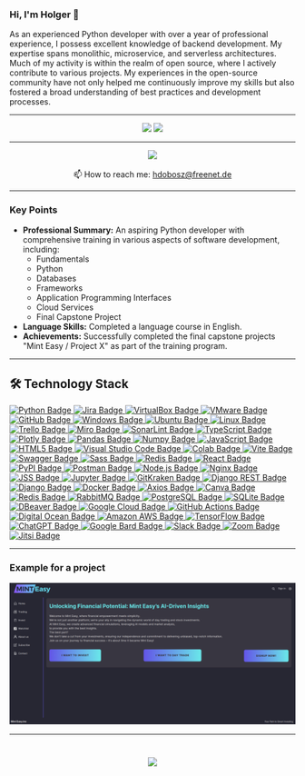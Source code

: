 ### Hi, I'm Holger 👋

As an experienced Python developer with over a year of professional experience, I possess excellent knowledge of backend development. My expertise spans monolithic, microservice, and serverless architectures. Much of my activity is within the realm of open source, where I actively contribute to various projects. My experiences in the open-source community have not only helped me continuously improve my skills but also fostered a broad understanding of best practices and development processes.

---

<p align='center'>
   <a href="https://github-readme-stats.vercel.app/api?username=hdobosz3&show_icons=true&count_private=true"><img
           height=150
           src="https://github-readme-stats.vercel.app/api?username=hdobosz&show_icons=true&count_private=true"/></a>
   <a href="https://github.com/hdobosz/github-readme-stats"><img height=150
                                                                  src="https://github-readme-stats.vercel.app/api/top-langs/?username=hdobosz&layout=compact"/></a>
</p>

---

<p align='center'>
   <a href="https://www.linkedin.com/in/holger-dobosz/">
       <img src="https://img.shields.io/badge/linkedin-%230077B5.svg?&style=for-the-badge&logo=linkedin&logoColor=white"/></a>
</p>

<p align='center'>
   📫 How to reach me: <a href='mailto:hdobosz@freenet.de'>hdobosz@freenet.de</a>
</p>

<hr>


### Key Points

- **Professional Summary:** An aspiring Python developer with comprehensive training in various aspects of software development, including:
  - Fundamentals 
  - Python 
  - Databases 
  - Frameworks 
  - Application Programming Interfaces 
  - Cloud Services 
  - Final Capstone Project 
- **Language Skills:** Completed a language course in English. 
- **Achievements:** Successfully completed the final capstone projects "Mint Easy / Project X" as part of the training program.


<hr>


## 🛠 Technology Stack

<a href="https://img.shields.io/badge/Python-FFD43B?style=for-the-badge&logo=python&logoColor=blue">
  <img src="https://img.shields.io/badge/Python-FFD43B?style=for-the-badge&logo=python&logoColor=blue" alt="Python Badge">
</a>
<a href="https://img.shields.io/badge/Jira-0052CC?style=for-the-badge&logo=Jira&logoColor=white">
  <img src="https://img.shields.io/badge/Jira-0052CC?style=for-the-badge&logo=Jira&logoColor=white" alt="Jira Badge">
</a>
<a href="https://img.shields.io/badge/VirtualBox-21416b?style=for-the-badge&logo=VirtualBox&logoColor=white">
  <img src="https://img.shields.io/badge/VirtualBox-21416b?style=for-the-badge&logo=VirtualBox&logoColor=white" alt="VirtualBox Badge">
</a>
<a href="https://img.shields.io/badge/VMware-231f20?style=for-the-badge&logo=VMware&logoColor=white">
  <img src="https://img.shields.io/badge/VMware-231f20?style=for-the-badge&logo=VMware&logoColor=white" alt="VMware Badge">
</a>
<a href="https://img.shields.io/badge/GitHub-100000?style=for-the-badge&logo=github&logoColor=white">
  <img src="https://img.shields.io/badge/GitHub-100000?style=for-the-badge&logo=github&logoColor=white" alt="GitHub Badge">
</a>
<a href="https://img.shields.io/badge/Windows-0078D6?style=for-the-badge&logo=windows&logoColor=white">
  <img src="https://img.shields.io/badge/Windows-0078D6?style=for-the-badge&logo=windows&logoColor=white" alt="Windows Badge">
</a>
<a href="https://img.shields.io/badge/Ubuntu-E95420?style=for-the-badge&logo=ubuntu&logoColor=white">
  <img src="https://img.shields.io/badge/Ubuntu-E95420?style=for-the-badge&logo=ubuntu&logoColor=white" alt="Ubuntu Badge">
</a>
<a href="https://img.shields.io/badge/Linux-FCC624?style=for-the-badge&logo=linux&logoColor=black">
  <img src="https://img.shields.io/badge/Linux-FCC624?style=for-the-badge&logo=linux&logoColor=black" alt="Linux Badge">
</a>
<a href="https://img.shields.io/badge/Trello-0052CC?style=for-the-badge&logo=trello&logoColor=white">
  <img src="https://img.shields.io/badge/Trello-0052CC?style=for-the-badge&logo=trello&logoColor=white" alt="Trello Badge">
</a>
<a href="https://img.shields.io/badge/Miro-F7C922?style=for-the-badge&logo=Miro&logoColor=050036">
  <img src="https://img.shields.io/badge/Miro-F7C922?style=for-the-badge&logo=Miro&logoColor=050036" alt="Miro Badge">
</a>
<a href="https://img.shields.io/badge/SonarLint-CB2029?style=for-the-badge&logo=sonarlint&logoColor=white">
  <img src="https://img.shields.io/badge/SonarLint-CB2029?style=for-the-badge&logo=sonarlint&logoColor=white" alt="SonarLint Badge">
</a>
<a href="https://img.shields.io/badge/TypeScript-007ACC?style=for-the-badge&logo=typescript&logoColor=white">
  <img src="https://img.shields.io/badge/TypeScript-007ACC?style=for-the-badge&logo=typescript&logoColor=white" alt="TypeScript Badge">
</a>
<a href="https://img.shields.io/badge/Plotly-239120?style=for-the-badge&logo=plotly&logoColor=white">
  <img src="https://img.shields.io/badge/Plotly-239120?style=for-the-badge&logo=plotly&logoColor=white" alt="Plotly Badge">
</a>
<a href="https://img.shields.io/badge/Pandas-2C2D72?style=for-the-badge&logo=pandas&logoColor=white">
  <img src="https://img.shields.io/badge/Pandas-2C2D72?style=for-the-badge&logo=pandas&logoColor=white" alt="Pandas Badge">
</a>
<a href="https://img.shields.io/badge/Numpy-777BB4?style=for-the-badge&logo=numpy&logoColor=white">
  <img src="https://img.shields.io/badge/Numpy-777BB4?style=for-the-badge&logo=numpy&logoColor=white" alt="Numpy Badge">
</a>
<a href="https://img.shields.io/badge/JavaScript-323330?style=for-the-badge&logo=javascript&logoColor=F7DF1E">
  <img src="https://img.shields.io/badge/JavaScript-323330?style=for-the-badge&logo=javascript&logoColor=F7DF1E" alt="JavaScript Badge">
</a>
<a href="https://img.shields.io/badge/HTML5-E34F26?style=for-the-badge&logo=html5&logoColor=white">
  <img src="https://img.shields.io/badge/HTML5-E34F26?style=for-the-badge&logo=html5&logoColor=white" alt="HTML5 Badge">
</a>
<a href="https://img.shields.io/badge/Visual_Studio_Code-0078D4?style=for-the-badge&logo=visual%20studio%20code&logoColor=white">
  <img src="https://img.shields.io/badge/Visual_Studio_Code-0078D4?style=for-the-badge&logo=visual%20studio%20code&logoColor=white" alt="Visual Studio Code Badge">
</a>
<a href="https://img.shields.io/badge/Colab-F9AB00?style=for-the-badge&logo=googlecolab&color=525252">
  <img src="https://img.shields.io/badge/Colab-F9AB00?style=for-the-badge&logo=googlecolab&color=525252" alt="Colab Badge">
</a>
<a href="https://img.shields.io/badge/Vite-B73BFE?style=for-the-badge&logo=vite&logoColor=FFD62E">
  <img src="https://img.shields.io/badge/Vite-B73BFE?style=for-the-badge&logo=vite&logoColor=FFD62E" alt="Vite Badge">
</a>
<a href="https://img.shields.io/badge/Swagger-85EA2D?style=for-the-badge&logo=Swagger&logoColor=white">
  <img src="https://img.shields.io/badge/Swagger-85EA2D?style=for-the-badge&logo=Swagger&logoColor=white" alt="Swagger Badge">
</a>
<a href="https://img.shields.io/badge/Sass-CC6699?style=for-the-badge&logo=sass&logoColor=white">
  <img src="https://img.shields.io/badge/Sass-CC6699?style=for-the-badge&logo=sass&logoColor=white" alt="Sass Badge">
</a>
<a href="https://img.shields.io/badge/redis-CC0000.svg?&style=for-the-badge&logo=redis&logoColor=white">
  <img src="https://img.shields.io/badge/redis-CC0000.svg?&style=for-the-badge&logo=redis&logoColor=white" alt="Redis Badge">
</a>
<a href="https://img.shields.io/badge/React-20232A?style=for-the-badge&logo=react&logoColor=61DAFB">
  <img src="https://img.shields.io/badge/React-20232A?style=for-the-badge&logo=react&logoColor=61DAFB" alt="React Badge">
</a>
<a href="https://img.shields.io/badge/pypi-3775A9?style=for-the-badge&logo=pypi&logoColor=white">
  <img src="https://img.shields.io/badge/pypi-3775A9?style=for-the-badge&logo=pypi&logoColor=white" alt="PyPI Badge">
</a>
<a href="https://img.shields.io/badge/Postman-FF6C37?style=for-the-badge&logo=Postman&logoColor=white">
  <img src="https://img.shields.io/badge/Postman-FF6C37?style=for-the-badge&logo=Postman&logoColor=white" alt="Postman Badge">
</a>
<a href="https://img.shields.io/badge/Node%20js-339933?style=for-the-badge&logo=nodedotjs&logoColor=white">
  <img src="https://img.shields.io/badge/Node%20js-339933?style=for-the-badge&logo=nodedotjs&logoColor=white" alt="Node.js Badge">
</a>
<a href="https://img.shields.io/badge/Nginx-009639?style=for-the-badge&logo=nginx&logoColor=white">
  <img src="https://img.shields.io/badge/Nginx-009639?style=for-the-badge&logo=nginx&logoColor=white" alt="Nginx Badge">
</a>
<a href="https://img.shields.io/badge/JSS-F7DF1E?style=for-the-badge&logo=JSS&logoColor=white">
  <img src="https://img.shields.io/badge/JSS-F7DF1E?style=for-the-badge&logo=JSS&logoColor=white" alt="JSS Badge">
</a>
<a href="https://img.shields.io/badge/Jupyter-F37626.svg?&style=for-the-badge&logo=Jupyter&logoColor=white">
  <img src="https://img.shields.io/badge/Jupyter-F37626.svg?&style=for-the-badge&logo=Jupyter&logoColor=white" alt="Jupyter Badge">
</a>
<a href="https://img.shields.io/badge/GitKraken-179287?style=for-the-badge&logo=GitKraken&logoColor=white">
  <img src="https://img.shields.io/badge/GitKraken-179287?style=for-the-badge&logo=GitKraken&logoColor=white" alt="GitKraken Badge">
</a>
<a href="https://img.shields.io/badge/django%20rest-ff1709?style=for-the-badge&logo=django&logoColor=white">
  <img src="https://img.shields.io/badge/django%20rest-ff1709?style=for-the-badge&logo=django&logoColor=white" alt="Django REST Badge">
</a>
<a href="https://img.shields.io/badge/Django-092E20?style=for-the-badge&logo=django&logoColor=green">
  <img src="https://img.shields.io/badge/Django-092E20?style=for-the-badge&logo=django&logoColor=green" alt="Django Badge">
</a>
<a href="https://img.shields.io/badge/Docker-2CA5E0?style=for-the-badge&logo=docker&logoColor=white">
  <img src="https://img.shields.io/badge/Docker-2CA5E0?style=for-the-badge&logo=docker&logoColor=white" alt="Docker Badge">
</a>
<a href="https://img.shields.io/badge/axios-671ddf?&style=for-the-badge&logo=axios&logoColor=white">
  <img src="https://img.shields.io/badge/axios-671ddf?&style=for-the-badge&logo=axios&logoColor=white" alt="Axios Badge">
</a>
<a href="https://img.shields.io/badge/Canva-%2300C4CC.svg?&style=for-the-badge&logo=Canva&logoColor=white">
  <img src="https://img.shields.io/badge/Canva-%2300C4CC.svg?&style=for-the-badge&logo=Canva&logoColor=white" alt="Canva Badge">
</a>
<a href="https://img.shields.io/badge/redis-%23DD0031.svg?&style=for-the-badge&logo=redis&logoColor=white">
  <img src="https://img.shields.io/badge/redis-%23DD0031.svg?&style=for-the-badge&logo=redis&logoColor=white" alt="Redis Badge">
</a>
<a href="https://img.shields.io/badge/rabbitmq-%23FF6600.svg?&style=for-the-badge&logo=rabbitmq&logoColor=white">
  <img src="https://img.shields.io/badge/rabbitmq-%23FF6600.svg?&style=for-the-badge&logo=rabbitmq&logoColor=white" alt="RabbitMQ Badge">
</a>
<a href="https://img.shields.io/badge/PostgreSQL-316192?style=for-the-badge&logo=postgresql&logoColor=white">
  <img src="https://img.shields.io/badge/PostgreSQL-316192?style=for-the-badge&logo=postgresql&logoColor=white" alt="PostgreSQL Badge">
</a>
<a href="https://img.shields.io/badge/Sqlite-003B57?style=for-the-badge&logo=sqlite&logoColor=white">
  <img src="https://img.shields.io/badge/Sqlite-003B57?style=for-the-badge&logo=sqlite&logoColor=white" alt="SQLite Badge">
</a>
<a href="https://img.shields.io/badge/dbeaver-382923?style=for-the-badge&logo=dbeaver&logoColor=white">
  <img src="https://img.shields.io/badge/dbeaver-382923?style=for-the-badge&logo=dbeaver&logoColor=white" alt="DBeaver Badge">
</a>
<a href="https://img.shields.io/badge/Google_Cloud-4285F4?style=for-the-badge&logo=google-cloud&logoColor=white">
  <img src="https://img.shields.io/badge/Google_Cloud-4285F4?style=for-the-badge&logo=google-cloud&logoColor=white" alt="Google Cloud Badge">
</a>
<a href="https://img.shields.io/badge/GitHub_Actions-2088FF?style=for-the-badge&logo=github-actions&logoColor=white">
  <img src="https://img.shields.io/badge/GitHub_Actions-2088FF?style=for-the-badge&logo=github-actions&logoColor=white" alt="GitHub Actions Badge">
</a>
<a href="https://img.shields.io/badge/Digital_Ocean-0080FF?style=for-the-badge&logo=DigitalOcean&logoColor=white">
  <img src="https://img.shields.io/badge/Digital_Ocean-0080FF?style=for-the-badge&logo=DigitalOcean&logoColor=white" alt="Digital Ocean Badge">
</a>
<a href="https://img.shields.io/badge/Amazon_AWS-FF9900?style=for-the-badge&logo=amazonaws&logoColor=white">
  <img src="https://img.shields.io/badge/Amazon_AWS-FF9900?style=for-the-badge&logo=amazonaws&logoColor=white" alt="Amazon AWS Badge">
</a>
<a href="https://img.shields.io/badge/TensorFlow-FF6F00?style=for-the-badge&logo=tensorflow&logoColor=white">
  <img src="https://img.shields.io/badge/TensorFlow-FF6F00?style=for-the-badge&logo=tensorflow&logoColor=white" alt="TensorFlow Badge">
</a>
<a href="https://img.shields.io/badge/ChatGPT-74aa9c?style=for-the-badge&logo=openai&logoColor=white">
  <img src="https://img.shields.io/badge/ChatGPT-74aa9c?style=for-the-badge&logo=openai&logoColor=white" alt="ChatGPT Badge">
</a>
<a href="https://img.shields.io/badge/Google%20Bard-886FBF?style=for-the-badge&logo=googlebard&logoColor=fff">
  <img src="https://img.shields.io/badge/Google%20Bard-886FBF?style=for-the-badge&logo=googlebard&logoColor=fff" alt="Google Bard Badge">
</a>
<a href="https://img.shields.io/badge/Slack-4A154B?style=for-the-badge&logo=slack&logoColor=white">
  <img src="https://img.shields.io/badge/Slack-4A154B?style=for-the-badge&logo=slack&logoColor=white" alt="Slack Badge">
</a>
<a href="https://img.shields.io/badge/Zoom-2D8CFF?style=for-the-badge&logo=zoom&logoColor=white">
  <img src="https://img.shields.io/badge/Zoom-2D8CFF?style=for-the-badge&logo=zoom&logoColor=white" alt="Zoom Badge">
</a>
<a href="https://meet.jit.si/" target="_blank">
  <img src="https://img.shields.io/badge/Join%20Jitsi-Video%20Meeting-9cf" alt="Jitsi Badge">
</a>

<hr>

### Example for a  project

<img src="Project_X.png" alt="Slide Screenshot">

<hr>

<div align="center" style="margin: 40px 0">
   <a href="https://github.com/hdobosz/github-profile-views-counter">
       <img width="175px" src="https://komarev.com/ghpvc/?username=hdobosz&color=DE002D">
   </a>
</div>
